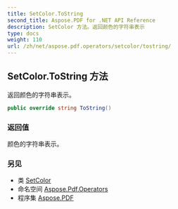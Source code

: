 ```yaml
---
title: SetColor.ToString
second_title: Aspose.PDF for .NET API Reference
description: SetColor 方法。返回颜色的字符串表示
type: docs
weight: 110
url: /zh/net/aspose.pdf.operators/setcolor/tostring/
---
```

## SetColor.ToString 方法

返回颜色的字符串表示。

```csharp
public override string ToString()
```

### 返回值

颜色的字符串表示。

### 另见

* 类 [SetColor](../)
* 命名空间 [Aspose.Pdf.Operators](../../../aspose.pdf.operators/)
* 程序集 [Aspose.PDF](../../../)